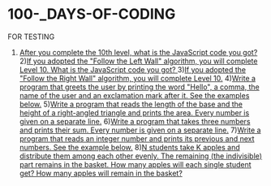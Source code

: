 # 100-_DAYS-OF-CODING
FOR TESTING
1) [After you complete the 10th level, what is the JavaScript code you got? ](https://github.com/PAVITHIRA01/100-_DAYS-OF-CODING/edit/master/README.md)
2)[If you adopted the "Follow the Left Wall" algorithm, you will complete Level 10. 
What is the JavaScript code you got? ](https://github.com/PAVITHIRA01/100-_DAYS-OF-CODING/edit/master/README.md)
3)[If you adopted the "Follow the Right Wall" algorithm, you will complete Level 10.]( https://github.com/PAVITHIRA01/100-_DAYS-OF-CODING/edit/master/README.md)
4)[Write a program that greets the user by printing the word "Hello", a comma, the name of the user and an exclamation mark after it. See the examples below.](https://github.com/PAVITHIRA01/100-_DAYS-OF-CODING/edit/master/README.md)
5)[Write a program that reads the length of the base and the height of a right-angled triangle and prints the area. Every number is given on a separate line.](https://github.com/PAVITHIRA01/100-_DAYS-OF-CODING/edit/master/README.md)
6)[Write a program that takes three numbers and prints their sum. Every number is given on a separate line.](https://github.com/PAVITHIRA01/100-_DAYS-OF-CODING/edit/master/README.md)
7)[Write a program that reads an integer number and prints its previous and next numbers. See the example below.](https://github.com/PAVITHIRA01/100-_DAYS-OF-CODING/edit/master/README.md)
8)[N students take K apples and distribute them among each other evenly. The remaining (the indivisible) part remains in the basket. How many apples will each single student get? How many apples will remain in the basket?](https://github.com/PAVITHIRA01/100-_DAYS-OF-CODING/edit/master/README.md)
